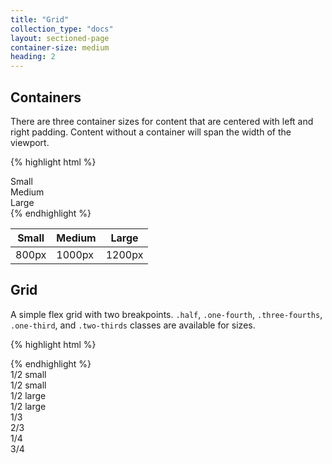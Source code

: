 ```yaml
---
title: "Grid"
collection_type: "docs"
layout: sectioned-page
container-size: medium
heading: 2
---
```


## Containers

There are three container sizes for content that are centered with left and right padding. Content without a container will span the width of the viewport.

{% highlight html %}
<div class="small-container">Small</div>
<div class="medium-container">Medium</div>
<div class="container">Large</div>
{% endhighlight %}

<table>
  <thead>
    <tr>
      <th>Small</th>
      <th>Medium</th>
      <th>Large</th>
    </tr>
  </thead>
  <tbody>
    <tr>
      <td>800px</td>
      <td>1000px</td>
      <td>1200px</td>
    </tr>
  </tbody>
</table>

## Grid
A simple flex grid with two breakpoints. <code>.half</code>, <code>.one-fourth</code>, <code>.three-fourths</code>, <code>.one-third</code>, and <code>.two-thirds</code> classes are available for sizes.

{% highlight html %}
<div class="flex-row">
  <div class="flex-small"></div>
  <div class="flex-small"></div>
</div>
<div class="flex-row">
  <div class="flex-large"></div>
  <div class="flex-large"></div>
</div>
{% endhighlight %}

<div class="flex-row">
  <div class="flex-small example">1/2 small</div>
  <div class="flex-small example">1/2 small</div>
</div>
<div class="flex-row">
  <div class="flex-large example">1/2 large</div>
  <div class="flex-large example">1/2 large</div>
</div>
<div class="flex-row">
  <div class="flex-small example one-third">1/3</div>
  <div class="flex-small example">2/3</div>
</div>
<div class="flex-row">
  <div class="flex-small example one-fourth">1/4</div>
  <div class="flex-small example">3/4</div>
</div>
